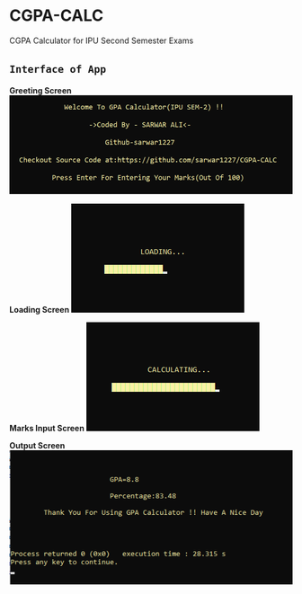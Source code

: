 # CGPA-CALC
CGPA Calculator for IPU Second Semester Exams

## `Interface of App`

**Greeting Screen**
![alt text](https://github.com/sarwar1227/CGPA-CALC/blob/master/outputs/1.png?raw=true)

**Loading Screen**
![alt text](https://github.com/sarwar1227/CGPA-CALC/blob/main/outputs/2.png?raw=true)

**Marks Input Screen**
![alt text](https://github.com/sarwar1227/CGPA-CALC/blob/main/outputs/3.png?raw=true)

**Output Screen**
![alt text](https://github.com/sarwar1227/CGPA-CALC/blob/main/outputs/4.png?raw=true)
